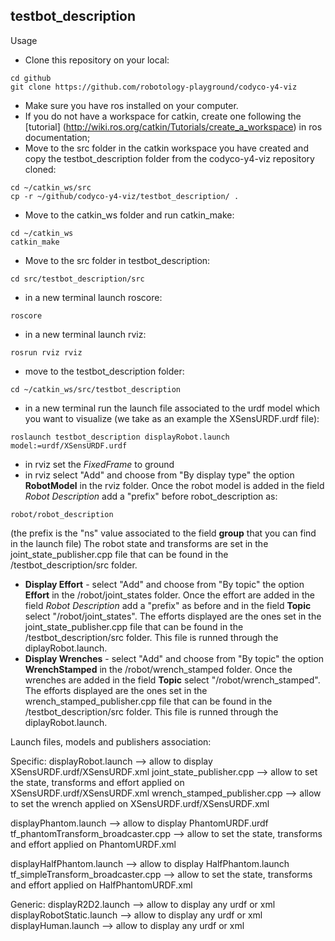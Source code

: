 ## testbot_description

Usage

* Clone this repository on your local:
```
cd github
git clone https://github.com/robotology-playground/codyco-y4-viz
```
* Make sure you have ros installed on your computer.
* If you do not have a workspace for catkin, create one following the [tutorial] (http://wiki.ros.org/catkin/Tutorials/create_a_workspace) in ros documentation;
* Move to the src folder in the catkin workspace you have created and copy the testbot_description folder from the codyco-y4-viz repository cloned:
```
cd ~/catkin_ws/src
cp -r ~/github/codyco-y4-viz/testbot_description/ .
```
* Move to the catkin_ws folder and run catkin_make:
```
cd ~/catkin_ws
catkin_make
```
* Move to the src folder in testbot_description:
```
cd src/testbot_description/src
```
* in a new terminal launch roscore:
```
roscore
```
* in a new terminal launch rviz:
```
rosrun rviz rviz
```
* move to the testbot_description folder:
```
cd ~/catkin_ws/src/testbot_description
```
* in a new terminal run the launch file associated to the urdf model which you want to visualize (we take as an example the XSensURDF.urdf file):
```
roslaunch testbot_description displayRobot.launch  model:=urdf/XSensURDF.urdf
```
* in rviz set the *FixedFrame* to ground
* in rviz select "Add" and choose from "By display type" the option **RobotModel** in the rviz folder. Once the robot model is added in the field *Robot Description* add a "prefix" before robot_description as:
```
robot/robot_description
```
(the prefix is the "ns" value associated to the field **group** that you can find in the launch file) The robot state and transforms are set in the joint_state_publisher.cpp file that can be found in the /testbot_description/src folder.
* **Display Effort** - select "Add" and choose from "By topic" the option **Effort** in the /robot/joint_states folder. Once the effort are added in the field *Robot Description* add a "prefix" as before and in the field **Topic** select "/robot/joint_states". The efforts displayed are the ones set in the joint_state_publisher.cpp file that can be found in the /testbot_description/src folder. This file is runned through the diplayRobot.launch.
* **Display Wrenches** - select "Add" and choose from "By topic" the option **WrenchStamped** in the /robot/wrench_stamped folder. Once the wrenches are added in the field **Topic** select "/robot/wrench_stamped". The efforts displayed are the ones set in the wrench_stamped_publisher.cpp file that can be found in the /testbot_description/src folder. This file is runned through the diplayRobot.launch.

Launch files, models and publishers association:

Specific:
displayRobot.launch --> allow to display XSensURDF.urdf/XSensURDF.xml
joint_state_publisher.cpp --> allow to set the state, transforms and effort applied on XSensURDF.urdf/XSensURDF.xml
wrench_stamped_publisher.cpp --> allow to set the wrench applied on XSensURDF.urdf/XSensURDF.xml

displayPhantom.launch --> allow to display PhantomURDF.urdf
tf_phantomTransform_broadcaster.cpp --> allow to set the state, transforms and effort applied on PhantomURDF.xml

displayHalfPhantom.launch --> allow to display HalfPhantom.launch
tf_simpleTransform_broadcaster.cpp --> allow to set the state, transforms and effort applied on HalfPhantomURDF.xml

Generic:
displayR2D2.launch --> allow to display any urdf or xml
displayRobotStatic.launch --> allow to display any urdf or xml
displayHuman.launch --> allow to display any urdf or xml


